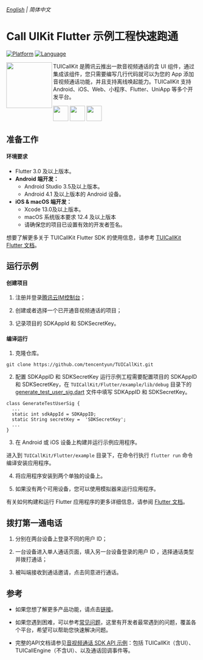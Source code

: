 _[English](https://github.com/tencentyun/TUICallKit/blob/main/Flutter/example/README.md) | 简体中文_

# Call UIKit Flutter 示例工程快速跑通

[![Platform](https://img.shields.io/badge/platform-flutter-blue)](https://flutter.dev/)
[![Language](https://img.shields.io/badge/language-dart-blue)](https://dart.dev/)


<img src="https://qcloudimg.tencent-cloud.cn/raw/ec034fc6e4cf42cae579d32f5ab434a1.png" align="left" width=120 height=120>TUICallKit 是腾讯云推出一款音视频通话的含 UI 组件，通过集成该组件，您只需要编写几行代码就可以为您的 App 添加音视频通话功能，并且支持离线唤起能力。TUICallKit 支持 Android、iOS、Web、小程序、Flutter、UniApp 等多个开发平台。

<a href="https://apps.apple.com/cn/app/%E8%85%BE%E8%AE%AF%E4%BA%91%E8%A7%86%E7%AB%8B%E6%96%B9trtc/id1400663224"><img src="https://qcloudimg.tencent-cloud.cn/raw/afe9b8cc4c715346cf3d9feea8a65e33.svg" height=40></a> <a href="https://dldir1.qq.com/hudongzhibo/liteav/TRTCDemo.apk"><img src="https://qcloudimg.tencent-cloud.cn/raw/006d5ed3359640424955baa08dab7c7f.svg" height=40></a> <a href="https://web.sdk.qcloud.com/trtc/webrtc/demo/api-sample/login.html"><img src="https://qcloudimg.tencent-cloud.cn/raw/d326e70750f8bbad7245e229c5bd6d2b.svg" height=40></a>

## 准备工作

#### 环境要求
- Flutter 3.0 及以上版本。
- **Android 端开发：**
  - Android Studio 3.5及以上版本。
  - Android 4.1 及以上版本的 Android 设备。
- **iOS & macOS 端开发：**
  - Xcode 13.0及以上版本。
  - macOS 系统版本要求 12.4 及以上版本
  - 请确保您的项目已设置有效的开发者签名。
 
想要了解更多关于 TUICallKit Flutter SDK 的使用信息，请参考 [TUICallKit Flutter 文档](https://cloud.tencent.com/document/product/647/78742)。


## 运行示例

#### 创建项目

1. 注册并登录[腾讯云IM控制台](https://console.cloud.tencent.com/im)；

2. 创建或者选择一个已开通音视频通话的项目；

3. 记录项目的 SDKAppId 和 SDKSecretKey。


#### 编译运行

1. 克隆仓库。

  ```
  git clone https://github.com/tencentyun/TUICallKit.git
  ```
  
2.  配置 SDKAppID 和 SDKSecretKey
   运行示例工程需要配置项目的 SDKAppID 和 SDKSecretKey，在 `TUICallKit/Flutter/example/lib/debug` 目录下的 [generate\_test\_user\_sig.dart](lib/debug/generate_test_user_sig.dart) 文件中填写 SDKAppID 和 SDKSecretKey。

  ```
class GenerateTestUserSig {
    ...
    static int sdkAppId = SDKAppID;
    static String secretKey =  'SDKSecretKey';
    ...
}
  ```

3. 在 Android 或 iOS 设备上构建并运行示例应用程序。

  进入到 `TUICallKit/Flutter/example` 目录下，在命令行执行 `flutter run` 命令编译安装应用程序。

4. 将应用程序安装到两个单独的设备上。

5. 如果没有两个可用设备，您可以使用模拟器来运行应用程序。

有关如何构建和运行 Flutter 应用程序的更多详细信息，请参阅 [Flutter 文档](https://flutter.cn/docs/development/tools/devtools/cli)。

## 拨打第一通电话
1.  分别在两台设备上登录不同的用户 ID；

2. 一台设备进入单人通话页面，填入另一台设备登录的用户 ID ，选择通话类型并拨打通话；

3. 被叫端接收到通话邀请，点击同意进行通话。

## 参考
- 如果您想了解更多产品功能，请点击[链接](https://cloud.tencent.com/document/product/647/78742)。

- 如果您遇到困难，可以参考[常见问题](https://cloud.tencent.com/document/product/647/84363)，这里有开发者最常遇到的问题，覆盖各个平台，希望可以帮助您快速解决问题。

- 完整的API文档请参见[音视频通话 SDK API 示例](https://cloud.tencent.com/document/product/647/83052)：包括 TUICallKit（含UI）、TUICallEngine（不含UI）、以及通话回调事件等。
